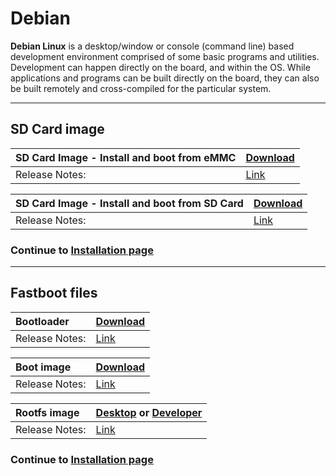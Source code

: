 # Debian

**Debian Linux** is a desktop/window or console (command line) based development environment comprised of some basic programs and utilities. Development can happen directly on the board, and within the OS. While applications and programs can be built directly on the board, they can also be built remotely and cross-compiled for the particular system.

***

## SD Card image

|   SD Card Image - Install and boot from eMMC    |    [Download](http://builds.96boards.org/releases/dragonboard410c/linaro/debian/latest/dragonboard410c_sdcard_install_debian-*.zip)    |
|:------------------|:-----------------------|
|Release Notes:     |[Link](http://builds.96boards.org/releases/dragonboard410c/linaro/debian/latest/)       |

|   SD Card Image - Install and boot from SD Card    |    [Download](http://builds.96boards.org/releases/dragonboard410c/linaro/debian/latest/http://builds.96boards.org/snapshots/dragonboard410c/linaro/debian/latest/dragonboard410c_sdcard_developer_debian-*.zip)    |
|:------------------|:-----------------------|
|Release Notes:     |[Link](http://builds.96boards.org/releases/dragonboard410c/linaro/debian/latest/)       |


### Continue to [Installation page](../Installation/README.md)

***

## Fastboot files

|   Bootloader    |    [Download](http://builds.96boards.org/releases/dragonboard410c/linaro/rescue/latest/dragonboard410c_bootloader_emmc_linux-*.zip)    |
|:------------------|:-----------------------|
|Release Notes:     |[Link](http://builds.96boards.org/releases/dragonboard410c/linaro/rescue/latest/)      |

|   Boot image    |    [Download](http://builds.96boards.org/releases/dragonboard410c/linaro/debian/latest/boot-linaro-*-qcom-snapdragon-arm64-*.img.gz)    |
|:------------------|:-----------------------|
|Release Notes:     |[Link](http://builds.96boards.org/releases/dragonboard410c/linaro/debian/latest/)      |

|   Rootfs image    |    [Desktop](http://builds.96boards.org/releases/dragonboard410c/linaro/debian/latest/linaro-*-alip-qcom-snapdragon-arm64-*.img.gz) or [Developer](http://builds.96boards.org/releases/dragonboard410c/linaro/debian/latest/linaro-*-developer-qcom-snapdragon-arm64-*.img.gz)   |
|:------------------|:----------------------------------|
|Release Notes:     |[Link](http://builds.96boards.org/releases/dragonboard410c/linaro/debian/latest/)      |

### Continue to [Installation page](../Installation/README.md)
